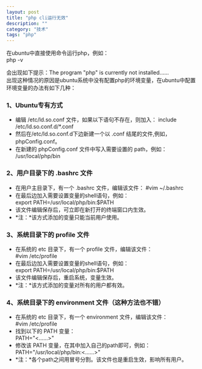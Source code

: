 ```yaml
---
layout: post
title: "php cli运行无效"
description: ""
category: "技术" 
tags: "php" 
---
```





在ubuntu中直接使用命令运行php，例如：     
		php -v      



会出现如下提示：The program "php" is currently not installed......     
出现这种情况的原因是ubuntu系统中没有配置php的环境变量，在ubuntu中配置环境变量的办法有如下几种：     
### 1、Ubuntu专有方式   
- 编辑 /etc/ld.so.conf 文件，如果以下语句不存在，则加入：
		include /etc/ld.so.conf.d/*.conf    
- 然后在/etc/ld.so.conf.d下边新建一个以 .conf 结尾的文件,例如，phpConfig.conf。   
- 在新建的 phpConfig.conf 文件中写入需要设置的 path，例如：    
		/usr/local/php/bin



### 2、用户目录下的 .bashrc 文件   
- 在用户主目录下，有一个 .bashrc 文件，编辑该文件：
		#vim ~/.bashrc     
- 在最后边加入需要设置变量的shell语句，例如：    
		export PATH=/usr/local/php/bin:$PATH     
- 该文件编辑保存后，可立即在新打开的终端窗口内生效。
- *注：*该方式添加的变量只能当前用户使用。



### 3、系统目录下的 profile 文件   
- 在系统的 etc 目录下，有一个 profile 文件，编辑该文件：    
		#vim /etc/profile    
- 在最后边加入需要设置变量的shell语句，例如：    
		export PATH=/usr/local/php/bin:$PATH     
- 该文件编辑保存后，重启系统，变量生效。    
- *注：*该方式添加的变量对所有的用户都有效。     



### 4、系统目录下的 environment 文件（这种方法也不错）   
- 在系统的 etc 目录下，有一个 environment 文件，编辑该文件：    
		#vim /etc/profile     
- 找到以下的 PATH 变量：    
		PATH="<......>"
- 修改该 PATH 变量，在其中加入自己的path即可，例如：
		PATH="/usr/local/php/bin:<......>"    
- *注：*各个path之间用冒号分割。该文件也是重启生效，影响所有用户。
